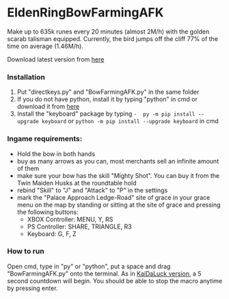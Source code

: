 # EldenRingBowFarmingAFK

Make up to 635k runes every 20 minutes (almost 2M/h) with the golden scarab talisman equipped.
Currently, the bird jumps off the cliff 77% of the time on average (1.46M/h).

Download latest version from [here](https://github.com/atturk/EldenRingBowFarming/releases/tag/v3.0)

### Installation

1) Put "directkeys.py" and "BowFarmingAFK.py" in the same folder
2) If you do not have python, install it by typing "python" in cmd or download it from [here](https://www.python.org/downloads/)
3) Install the "keyboard" package by typing `-  py -m pip install --upgrade keyboard` or `python -m pip install --upgrade keyboard` in cmd


### Ingame requirements:
- Hold the bow in both hands
- buy as many arrows as you can, most merchants sell an infinite amount of them
- make sure your bow has the skill "Mighty Shot". You can buy it from the Twin Maiden Husks at the roundtable hold
- rebind "Skill" to "J" and "Attack" to "P" in the settings
- mark the "Palace Approach Ledge-Road" site of grace in your grace menu on the map by standing or sitting at the site of grace and pressing the following buttons:
  - XBOX Controller: MENU, Y, RS
  - PS Controller: SHARE, TRIANGLE, R3
  - Keyboard: G, F, Z

### How to run

Open cmd, type in "py" or "python", put a space and drag "BowFarmingAFK.py" onto the terminal.
As in [KaiDaLuck version](https://github.com/KaiDaLuck/EldenRingFarming), a 5 second countdown will begin. 
You should be able to stop the macro anytime by pressing enter.
